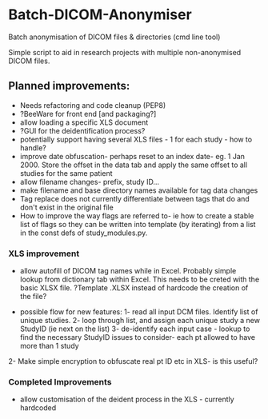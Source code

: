 # Batch-DICOM-Anonymiser
Batch anonymisation of DICOM files &amp; directories (cmd line tool)

Simple script to aid in research projects with multiple non-anonymised DICOM files.

## Planned improvements:

- Needs refactoring and code cleanup (PEP8)
- ?BeeWare for front end [and packaging?]
- allow loading a specific XLS document 
- ?GUI for the deidentification process?
- potentially support having several XLS files - 1 for each study - how to handle?
- improve date obfuscation- perhaps reset to an index date- eg. 1 Jan 2000. Store the offset in the data tab and apply the same offset to all studies for the same patient
- allow filename changes- prefix, study ID...
- make filename and base directory names available for tag data changes
- Tag replace does not currently differentiate between tags that do and don't exist in the original file
- How to improve the way flags are referred to- ie how to create a stable list of flags so they can be written into template (by iterating) from a list in the const defs of study_modules.py.

### XLS improvement
- allow autofill of DICOM tag names while in Excel. Probably simple lookup from dictionary tab within Excel.  This needs to be creted with the basic XLSX file. ?Template .XLSX instead of hardcode the creation of the file?

- possible flow for new features:
     1- read all input DCM files. Identify list of unique studies.
     2- loop through list, and assign each unique study a new StudyID (ie next on the list)
     3- de-identify each input case - lookup to find the necessary StudyID
    issues to consider- 
        each pt allowed to have more than 1 study
        


2- Make simple encryption to obfuscate real pt ID etc in XLS- is this useful?

### Completed Improvements

- allow customisation of the deident process in the XLS - currently hardcoded
